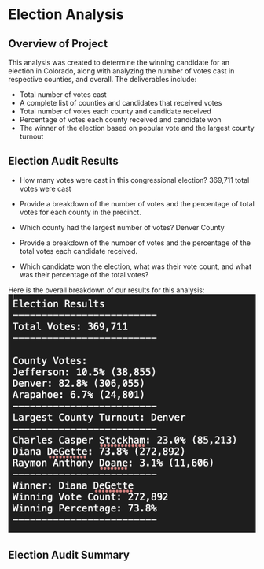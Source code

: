 # Election Analysis

## Overview of Project

This analysis was created to determine the winning candidate for an election in Colorado, along with analyzing the number of votes cast in respective counties, and overall. The deliverables include:
- Total number of votes cast
- A complete list of counties and candidates that received votes
- Total number of votes each county and candidate received
- Percentage of votes each county received and candidate won
- The winner of the election based on popular vote and the largest county turnout 

## Election Audit Results

- How many votes were cast in this congressional election?
  369,711 total votes were cast
- Provide a breakdown of the number of votes and the percentage of total votes for each county in the precinct.
  
- Which county had the largest number of votes?
  Denver County
- Provide a breakdown of the number of votes and the percentage of the total votes each candidate received.
  
- Which candidate won the election, what was their vote count, and what was their percentage of the total votes?

Here is the overall breakdown of our results for this analysis:
![Results](Resources/Analysis_results_screenshot.png)
  
	
## Election Audit Summary
